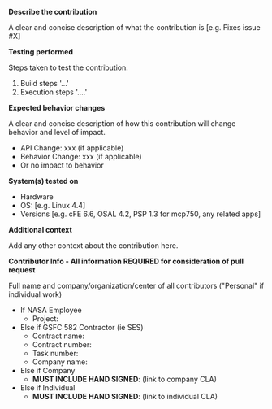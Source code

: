 **Describe the contribution**

A clear and concise description of what the contribution is [e.g. Fixes issue #X]

**Testing performed**

Steps taken to test the contribution:
1. Build steps '...'
2. Execution steps '....'

**Expected behavior changes**

A clear and concise description of how this contribution will change behavior and level of impact.
 - API Change: xxx (if applicable)
 - Behavior Change: xxx (if applicable)
 - Or no impact to behavior

**System(s) tested on**

 - Hardware
 - OS: [e.g. Linux 4.4]
 - Versions [e.g. cFE 6.6, OSAL 4.2, PSP 1.3 for mcp750, any related apps]

**Additional context**

Add any other context about the contribution here.

**Contributor Info - All information REQUIRED for consideration of pull request**

Full name and company/organization/center of all contributors ("Personal" if individual work)

- If NASA Employee
  - Project:
- Else if GSFC 582 Contractor (ie SES)
  - Contract name:
  - Contract number:
  - Task number:
  - Company name:
- Else if Company
  - **MUST INCLUDE HAND SIGNED**: (link to company CLA)
- Else if Individual
  - **MUST INCLUDE HAND SIGNED**: (link to individual CLA)
